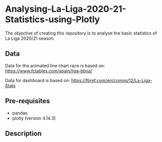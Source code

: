 # Analysing-La-Liga-2020-21-Statistics-using-Plotly
The objective of creating this repository is to analyse the basic statistics of La Liga 2020/21 season.

## Data
Data for the animated line chart race is based on: https://www.fctables.com/spain/liga-bbva/

Data for dashboard is based on: https://fbref.com/en/comps/12/La-Liga-Stats

## Pre-requisites
- pandas
- plotly (version 4.14.3)

## Description 
